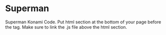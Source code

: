 Superman
========

Superman Konami Code. Put html section at the bottom of your page before the </body> tag. Make sure to link the .js file above the html section.


